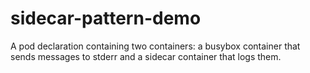 # sidecar-pattern-demo
A pod declaration containing two containers: a busybox container that sends messages to stderr and a sidecar container that logs them.
